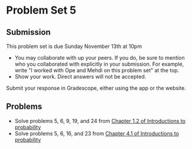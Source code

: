 # Problem Set 5

## Submission

This problem set is due Sunday November 13th at 10pm

- You may collaborate with up your peers. If you do, be sure to mention who you 
  collaborated with explicitly in your submission. For example, write "I worked
  with Ope and Mehdi on this problem set" at the top.
- Show your work. Direct answers will not be accepted.

Submit your response in Gradescope, either using the app or the website.

## Problems

- Solve problems  5, 6, 9, 19, and 24 from [Chapter 1.2 of Introductions to probability](https://open.umn.edu/opentextbooks/textbooks/21)
- Solve problems  5, 6, 16, and 23 from [Chapter 4.1 of Introductions to probability](https://open.umn.edu/opentextbooks/textbooks/21)

